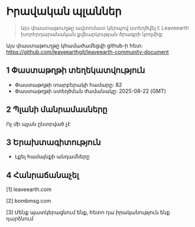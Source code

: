 # Իրավական պլաններ

>Այս փաստաթուղթը ավտոմատ կերպով ստեղծվել է Leaveearth խորհրդարանական քվեարկության ծրագրի կողմից:

Այս փաստաթուղթը կհամաժամեցվի github-ի հետ: https://github.com/leaveearthgit/leaveearth-community-document

## 1 Փաստաթղթի տեղեկատվություն

- Փաստաթղթի տարբերակի համարը: 82
- Փաստաթղթի ստեղծման ժամանակը: 2025-08-22 (GMT)

## 2 Պլանի մանրամասները

Ոչ մի պլան ընտրված չէ

## 3 Երախտագիտություն
* Լքել համայնքի անդամները

## 4 Հանրաճանաչել
[1] leaveearth.com

[2] bombmsg.com

[3] Մենք պատկերացնում ենք, հետո դա իրականություն ենք դարձնում